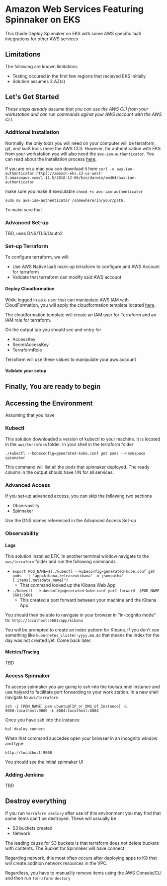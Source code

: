 # Amazon Web Services Featuring Spinnaker on EKS

This Guide Deploy Spinnaker on EKS with some AWS specific IaaS integrations for other AWS services

## Limitations

The following are known limitations

- Testing occured in the first few regions that recieved EKS initially
- Solution assumes 3 AZ(s)

## Let's Get Started

*These steps already assume that you can use the AWS CLI from your workstation and can run commands aginst your AWS account with the AWS CLI.*

### Additional Installation

Normally, the only tools you will need on your computer will be terraform, git, and IaaS tools (here the AWS CLI). However, for authentication with EKS from your workstation you will also need the `aws-iam-authenticator`. You can read about the installation process [here]().

If you are on a mac you can download it here
`curl -o aws-iam-authenticator https://amazon-eks.s3-us-west-2.amazonaws.com/1.11.5/2018-12-06/bin/darwin/amd64/aws-iam-authenticator`

make sure you make it executable
`chmod +x aws-iam-authenticator`

`sudo mv aws-iam-authenticator /somewhere/in/your/path.`

To make sure that 


### Advanced Set-up
TBD,  uses DNS/TLS/Oauth2

### Set-up Terraform

To configure terraform, we will:
- Use AWS Native IaaS mark-up terraform to configure and AWS Account for terraform
- Validate that terraform can modify said AWS account

#### Deploy Cloudformation

While logged in as a user that can manipulate AWS IAM with CloudFormation, you will apply the cloudformation template located [here](./cloudformation/iam.yml). 

The cloudformation template will create an IAM user for Terraform and an IAM role for terraform. 

On the output tab you should see and entry for
- AccessKey
- SecretAccessKey
- TerraformRole

Terraform will use these values to manipulate your aws account

#### Validate your setup




## Finally, You are ready to begin





## Accessing the Environment
Assuming that you have 

### Kubectl

This solution  downloaded a version of kubectl to your machine. It is located in the `aws/terraform` folder. In your shell in the terraform folder

`./kubectl --kubeconfig=generated-kube.conf get pods --namespace spinnaker`

This command will list all the pods that spinnaker deployed. The ready column in the output should have 1/N for all services. 

 
### Advanced Access

If you set-up advanced access, you can skip the following two sections
- Observavility
- Spinnaker

Use the DNS names referenced in the Advanced Access Set-up

### Observability

#### Logs
This solution installed EFK. In another terminal window navigate to the `aws/terraform` folder and run the following commands

- `export POD_NAME=$(./kubectl --kubeconfig=generated-kube.conf get pods  -l "app=kibana,release=kibana" -o jsonpath="{.items[.metadata.name}")`
  - That command looked up the Kibana Web App
- `./kubectl --kubeconfig=generated-kube.conf port-forward  $POD_NAME 5601:5601`
  - This created a port forward between your machine and the Kibana App

You should then be able to navigate in your browser in "in-cognito mode" to:
`http://localhost:5601/app/kibana`

You will be prompted to create an index pattern for Kibana. If you don't see something like `kubernetes_cluster-yyyy.mm.dd` that means the index for the day was not created yet. Come back later.

#### Metrics/Tracing
TBD

### Access Spinnaker

To access spinnaker you are going to ssh into the tools/tunnel instance and use halyard to facilitate port forwarding to your work station. In a new shell navigate to `aws/terraform`

`ssh -i [PEM_NAME].pem ubuntu@[IP_or_DNS_of_Instance] -L 9000:localhost:9000 -L 8084:localhost:8084`

Once you have ssh into the instance

`hal deploy connect`

When that command succedes open your browser in an incognito window and type

`http://localhost:9000`

You should see the initial spinnaker UI


### Adding Jenkins

TBD

## Destroy everything

If you run `terraform destory` after use of this environment you may find that some items can't be destroyed. These will ussually be
- S3 buckets created
- Network

The leading cause for S3 buckets is that terraform does not delete buckets with contents. The Bucket for Spinnaker will have connect

Regarding network, this most often occurs after deploying apps to K8 that will create addition network resources in the VPC. 

Regardless, you have to manuallly remove items using the AWS Console/CLI and then run `terraform destory`